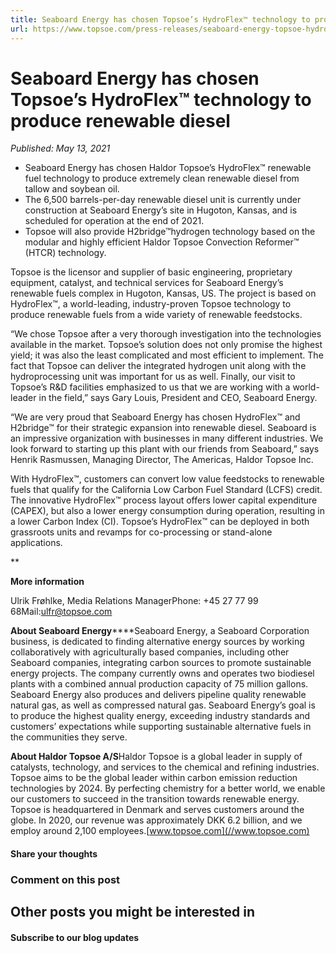 ```yaml
---
title: Seaboard Energy has chosen Topsoe’s HydroFlex™ technology to produce renewable diesel
url: https://www.topsoe.com/press-releases/seaboard-energy-topsoe-hydroflex-technology#main-content
---
```


# Seaboard Energy has chosen Topsoe’s HydroFlex™ technology to produce renewable diesel

*Published: May 13, 2021*

- Seaboard Energy has chosen Haldor Topsoe’s HydroFlex™ renewable fuel technology to produce extremely clean renewable diesel from tallow and soybean oil.
- The 6,500 barrels-per-day renewable diesel unit is currently under construction at Seaboard Energy’s site in Hugoton, Kansas, and is scheduled for operation at the end of 2021.
- Topsoe will also provide H2bridge™hydrogen technology based on the modular and highly efficient Haldor Topsoe Convection Reformer™ (HTCR) technology.

Topsoe is the licensor and supplier of basic engineering, proprietary equipment, catalyst, and technical services for Seaboard Energy’s renewable fuels complex in Hugoton, Kansas, US. The project is based on HydroFlex™, a world-leading, industry-proven Topsoe technology to produce renewable fuels from a wide variety of renewable feedstocks.

“We chose Topsoe after a very thorough investigation into the technologies available in the market. Topsoe’s solution does not only promise the highest yield; it was also the least complicated and most efficient to implement. The fact that Topsoe can deliver the integrated hydrogen unit along with the hydroprocessing unit was important for us as well. Finally, our visit to Topsoe’s R&D facilities emphasized to us that we are working with a world-leader in the field,” says Gary Louis, President and CEO, Seaboard Energy.

“We are very proud that Seaboard Energy has chosen HydroFlex™ and H2bridge™ for their strategic expansion into renewable diesel. Seaboard is an impressive organization with businesses in many different industries. We look forward to starting up this plant with our friends from Seaboard,” says Henrik Rasmussen, Managing Director, The Americas, Haldor Topsoe Inc.

With HydroFlex™, customers can convert low value feedstocks to renewable fuels that qualify for the California Low Carbon Fuel Standard (LCFS) credit. The innovative HydroFlex™ process layout offers lower capital expenditure (CAPEX), but also a lower energy consumption during operation, resulting in a lower Carbon Index (CI). Topsoe’s HydroFlex™ can be deployed in both grassroots units and revamps for co-processing or stand-alone applications.

**

**More information**

Ulrik Frøhlke, Media Relations ManagerPhone: +45 27 77 99 68Mail:[ulfr@topsoe.com](mailto:ulfr@topsoe.com)

**About Seaboard Energy******Seaboard Energy, a Seaboard Corporation business, is dedicated to finding alternative energy sources by working collaboratively with agriculturally based companies, including other Seaboard companies, integrating carbon sources to promote sustainable energy projects. The company currently owns and operates two biodiesel plants with a combined annual production capacity of 75 million gallons. Seaboard Energy also produces and delivers pipeline quality renewable natural gas, as well as compressed natural gas. Seaboard Energy’s goal is to produce the highest quality energy, exceeding industry standards and customers’ expectations while supporting sustainable alternative fuels in the communities they serve.

**About Haldor Topsoe A/S**Haldor Topsoe is a global leader in supply of catalysts, technology, and services to the chemical and refining industries. Topsoe aims to be the global leader within carbon emission reduction technologies by 2024. By perfecting chemistry for a better world, we enable our customers to succeed in the transition towards renewable energy. Topsoe is headquartered in Denmark and serves customers around the globe. In 2020, our revenue was approximately DKK 6.2 billion, and we employ around 2,100 employees.[www.topsoe.com](//www.topsoe.com)

#### Share your thoughts

### Comment on this post

## Other posts you might be interested in

#### Subscribe to our blog updates